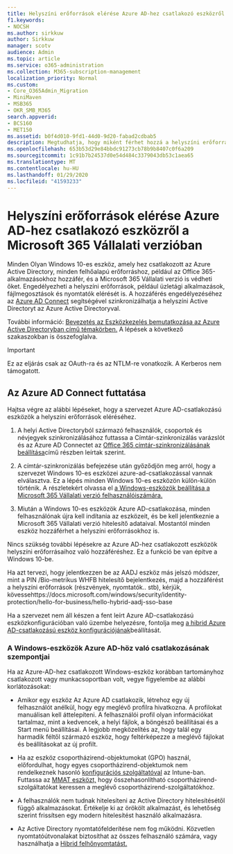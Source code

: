 ```yaml
---
title: Helyszíni erőforrások elérése Azure AD-hez csatlakozó eszközről a Microsoft 365 Vállalati verzióban
f1.keywords:
- NOCSH
ms.author: sirkkuw
author: Sirkkuw
manager: scotv
audience: Admin
ms.topic: article
ms.service: o365-administration
ms.collection: M365-subscription-management
localization_priority: Normal
ms.custom:
- Core_O365Admin_Migration
- MiniMaven
- MSB365
- OKR_SMB_M365
search.appverid:
- BCS160
- MET150
ms.assetid: b0f4d010-9fd1-44d0-9d20-fabad2cdbab5
description: Megtudhatja, hogy miként férhet hozzá a helyszíni erőforrásokhoz, például az üzleti alkalmazások sorához, a fájlmegosztásokhoz és a nyomtatókhoz egy Azure Active Directoryhoz csatlakozott Windows 10-es eszközről.
ms.openlocfilehash: 653b53d29e84bbdc91273cb78b9b8407c0f6a209
ms.sourcegitcommit: 1c91b7b24537d0e54d484c3379043db53c1aea65
ms.translationtype: MT
ms.contentlocale: hu-HU
ms.lasthandoff: 01/29/2020
ms.locfileid: "41593233"
---
```

# <a name="access-on-premises-resources-from-an-azure-ad-joined-device-in-microsoft-365-business"></a>Helyszíni erőforrások elérése Azure AD-hez csatlakozó eszközről a Microsoft 365 Vállalati verzióban

Minden Olyan Windows 10-es eszköz, amely hez csatlakozott az Azure Active Directory, minden felhőalapú erőforráshoz, például az Office 365-alkalmazásokhoz hozzáfér, és a Microsoft 365 Vállalati verzió is védheti őket. Engedélyezheti a helyszíni erőforrások, például üzletági alkalmazások, fájlmegosztások és nyomtatók elérését is. A hozzáférés engedélyezéséhez az [Azure AD Connect](https://docs.microsoft.com/azure/active-directory/connect/active-directory-aadconnect) segítségével szinkronizálhatja a helyszíni Active Directoryt az Azure Active Directoryval. 

További információ: [Bevezetés az Eszközkezelés bemutatkozása az Azure Active Directoryban című témakörben.](https://docs.microsoft.com/azure/active-directory/device-management-introduction)
A lépések a következő szakaszokban is összefoglalva.

> [!IMPORTANT]
> Ez az eljárás csak az OAuth-ra és az NTLM-re vonatkozik. A Kerberos nem támogatott.
 
## <a name="run-azure-ad-connect"></a>Az Azure AD Connect futtatása

Hajtsa végre az alábbi lépéseket, hogy a szervezet Azure AD-csatlakozású eszközök a helyszíni erőforrások eléréséhez.
  
1. A helyi Active Directoryból származó felhasználók, csoportok és névjegyek szinkronizálásához futtassa a Címtár-szinkronizálás varázslót és az Azure AD Connectet az [Office 365 címtár-szinkronizálásának beállítása](https://support.office.com/article/1b3b5318-6977-42ed-b5c7-96fa74b08846)című részben leírtak szerint.
    
2. A címtár-szinkronizálás befejezése után győződjön meg arról, hogy a szervezet Windows 10-es eszközei azure-ad-csatlakozással vannak elválasztva. Ez a lépés minden Windows 10-es eszközön külön-külön történik. A részletekért olvassa el [a Windows-eszközök beállítása a Microsoft 365 Vállalati verzió felhasználóiszámára.](set-up-windows-devices.md) 
    
3. Miután a Windows 10-es eszközök Azure AD-csatlakozása, minden felhasználónak újra kell indítania az eszközeit, és be kell jelentkeznie a Microsoft 365 Vállalati verzió hitelesítő adataival. Mostantól minden eszköz hozzáférhet a helyszíni erőforrásokhoz is.
    
Nincs szükség további lépésekre az Azure AD-hez csatlakozott eszközök helyszíni erőforrásaihoz való hozzáféréshez. Ez a funkció be van építve a Windows 10-be. 

Ha azt tervezi, hogy jelentkezzen be az AADJ eszköz más jelszó módszer, mint a PIN /Bio-metrikus WHFB hitelesítő bejelentkezés, majd a hozzáférést a helyszíni erőforrások (részvények, nyomtatók.. stb), kérjük, kövessehttps://docs.microsoft.com/windows/security/identity-protection/hello-for-business/hello-hybrid-aadj-sso-base
  
Ha a szervezet nem áll készen a fent leírt Azure AD-csatlakozású eszközkonfigurációban való üzembe helyezésre, fontolja meg [a hibrid Azure AD-csatlakozású eszköz konfigurációjának](manage-windows-devices.md)beállítását.
  
### <a name="considerations-when-you-join-windows-devices-to-azure-ad"></a>A Windows-eszközök Azure AD-höz való csatlakozásának szempontjai

Ha az Azure-AD-hez csatlakozott Windows-eszköz korábban tartományhoz csatlakozott vagy munkacsoportban volt, vegye figyelembe az alábbi korlátozásokat:
  
- Amikor egy eszköz Az Azure AD csatlakozik, létrehoz egy új felhasználót anélkül, hogy egy meglévő profilra hivatkozna. A profilokat manuálisan kell áttelepíteni. A felhasználói profil olyan információkat tartalmaz, mint a kedvencek, a helyi fájlok, a böngésző beállításai és a Start menü beállításai. A legjobb megközelítés az, hogy talál egy harmadik féltől származó eszköz, hogy feltérképezze a meglévő fájlokat és beállításokat az új profilt.

- Ha az eszköz csoportházirend-objektumokat (GPO) használ, előfordulhat, hogy egyes csoportházirend-objektumok nem rendelkeznek hasonló [konfigurációs szolgáltatóval](https://docs.microsoft.com/windows/configuration/provisioning-packages/how-it-pros-can-use-configuration-service-providers) az Intune-ban. Futtassa az [MMAT eszközt,](https://www.microsoft.com/download/details.aspx?id=45520) hogy összehasonlítható csoportházirend-szolgáltatókat keressen a meglévő csoportházirend-szolgáltatókhoz.

- A felhasználók nem tudnak hitelesíteni az Active Directory hitelesítésétől függő alkalmazásokat. Értékelje ki az örökölt alkalmazást, és lehetőség szerint frissítsen egy modern hitelesítést használó alkalmazásra.

- Az Active Directory nyomtatófelderítése nem fog működni. Közvetlen nyomtatóútvonalakat biztosíthat az összes felhasználó számára, vagy használhatja a [Hibrid felhőnyomtatást.](https://docs.microsoft.com/windows-server/administration/hybrid-cloud-print/hybrid-cloud-print-deploy)
